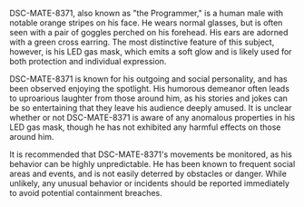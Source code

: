 DSC-MATE-8371, also known as "the Programmer," is a human male with notable orange stripes on his face. He wears normal glasses, but is often seen with a pair of goggles perched on his forehead. His ears are adorned with a green cross earring. The most distinctive feature of this subject, however, is his LED gas mask, which emits a soft glow and is likely used for both protection and individual expression.

DSC-MATE-8371 is known for his outgoing and social personality, and has been observed enjoying the spotlight. His humorous demeanor often leads to uproarious laughter from those around him, as his stories and jokes can be so entertaining that they leave his audience deeply amused. It is unclear whether or not DSC-MATE-8371 is aware of any anomalous properties in his LED gas mask, though he has not exhibited any harmful effects on those around him.

It is recommended that DSC-MATE-8371's movements be monitored, as his behavior can be highly unpredictable. He has been known to frequent social areas and events, and is not easily deterred by obstacles or danger. While unlikely, any unusual behavior or incidents should be reported immediately to avoid potential containment breaches.